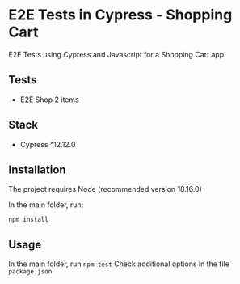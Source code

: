# E2E Tests in Cypress - Shopping Cart
E2E Tests using Cypress and Javascript for a Shopping Cart app.

## Tests
- E2E Shop 2 items

## Stack
- Cypress ^12.12.0

## Installation
The project requires Node (recommended version 18.16.0)

In the main folder, run:

```
npm install
```

## Usage
In the main folder, run `npm test` 
Check additional options in the file `package.json`

